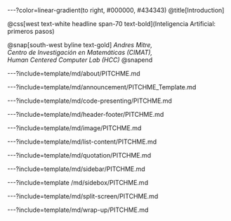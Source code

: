 ---?color=linear-gradient(to right, #000000, #434343)
@title[Introduction]

@css[west text-white headline span-70 text-bold](Inteligencia Artificial: primeros pasos)

@snap[south-west byline  text-gold]
*Andres Mitre,<br>*
*Centro de Investigación en Matemáticas (CIMAT),<br>*
*Human Centered Computer Lab (HCC)*
@snapend


---?include=template/md/about/PITCHME.md

---?include=template/md/announcement/PITCHME_Template.md

---?include=template/md/code-presenting/PITCHME.md

---?include=template/md/header-footer/PITCHME.md

---?include=template/md/image/PITCHME.md

---?include=template/md/list-content/PITCHME.md

---?include=template/md/quotation/PITCHME.md

---?include=template/md/sidebar/PITCHME.md

---?include=template  /md/sidebox/PITCHME.md

---?include=template/md/split-screen/PITCHME.md

---?include=template/md/wrap-up/PITCHME.md
